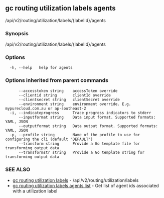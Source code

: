 ## gc routing utilization labels agents

/api/v2/routing/utilization/labels/{labelId}/agents

### Synopsis

/api/v2/routing/utilization/labels/{labelId}/agents

### Options

```
  -h, --help   help for agents
```

### Options inherited from parent commands

```
      --accesstoken string    accessToken override
      --clientid string       clientId override
      --clientsecret string   clientSecret override
      --environment string    environment override. E.g. mypurecloud.com.au or ap-southeast-2
  -i, --indicateprogress      Trace progress indicators to stderr
      --inputformat string    Data input format. Supported formats: YAML, JSON
      --outputformat string   Data output format. Supported formats: YAML, JSON
  -p, --profile string        Name of the profile to use for configuring the cli (default "DEFAULT")
      --transform string      Provide a Go template file for transforming output data
      --transformstr string   Provide a Go template string for transforming output data
```

### SEE ALSO

* [gc routing utilization labels](gc_routing_utilization_labels.html)	 - /api/v2/routing/utilization/labels
* [gc routing utilization labels agents list](gc_routing_utilization_labels_agents_list.html)	 - Get list of agent ids associated with a utilization label


